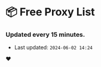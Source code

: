 # :package: Free Proxy List
### Updated every 15 minutes.

- Last updated: `2024-06-02 14:24`

:heart:

